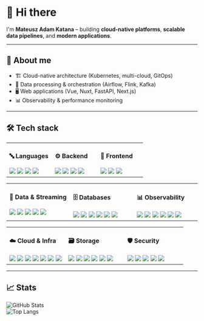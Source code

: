 # 👋 Hi there

I'm **Mateusz Adam Katana** – building **cloud-native platforms**, **scalable data pipelines**, and **modern applications**.

---

## 🚀 About me
- 🏗️ Cloud-native architecture (Kubernetes, multi-cloud, GitOps)  
- 🔄 Data processing & orchestration (Airflow, Flink, Kafka)  
- 🖥️ Web applications (Vue, Nuxt, FastAPI, Next.js)  
- 📊 Observability & performance monitoring  

---

## 🛠️ Tech stack

<table>
  <tr>
    <td valign="top" width="33%">
      <h4>🔤 Languages</h4>
      <img src="https://img.shields.io/badge/Python-3776AB?logo=python&logoColor=white" />
      <img src="https://img.shields.io/badge/Go-00ADD8?logo=go&logoColor=white" />
      <img src="https://img.shields.io/badge/Bash-4EAA25?logo=gnu-bash&logoColor=white" />
      <img src="https://img.shields.io/badge/Ruby-CC342D?logo=ruby&logoColor=white" />
    </td>
    <td valign="top" width="33%">
      <h4>⚙️ Backend</h4>
      <img src="https://img.shields.io/badge/FastAPI-009688?logo=fastapi&logoColor=white" />
      <img src="https://img.shields.io/badge/Java-007396?logo=java&logoColor=white" />
      <img src="https://img.shields.io/badge/Scala-DC322F?logo=scala&logoColor=white" />
      <img src="https://img.shields.io/badge/Rails-D30001?logo=rubyonrails&logoColor=white" />
    </td>
    <td valign="top" width="33%">
      <h4>🎨 Frontend</h4>
      <img src="https://img.shields.io/badge/Vue-4FC08D?logo=vue.js&logoColor=white" />
      <img src="https://img.shields.io/badge/Nuxt-00C58E?logo=nuxtdotjs&logoColor=white" />
      <img src="https://img.shields.io/badge/Tailwind-38B2AC?logo=tailwindcss&logoColor=white" />
    </td>
  </tr>
</table>

<table>
  <tr>
    <td valign="top" width="33%">
      <h4>📡 Data & Streaming</h4>
      <img src="https://img.shields.io/badge/Airflow-017CEE?logo=apacheairflow&logoColor=white" />
      <img src="https://img.shields.io/badge/Flink-E6526F?logo=apacheflink&logoColor=white" />
      <img src="https://img.shields.io/badge/Kafka-231F20?logo=apachekafka&logoColor=white" />
      <img src="https://img.shields.io/badge/RabbitMQ-FF6600?logo=rabbitmq&logoColor=white" />
      <img src="https://img.shields.io/badge/Redpanda-D03C3C?logo=redpanda&logoColor=white" />
    </td>
    <td valign="top" width="33%">
      <h4>🗄️ Databases</h4>
      <img src="https://img.shields.io/badge/Postgres-336791?logo=postgresql&logoColor=white" />
      <img src="https://img.shields.io/badge/MySQL-4479A1?logo=mysql&logoColor=white" />
      <img src="https://img.shields.io/badge/Oracle-F80000?logo=oracle&logoColor=white" />
      <img src="https://img.shields.io/badge/Redis-DC382D?logo=redis&logoColor=white" />
      <img src="https://img.shields.io/badge/Elasticsearch-005571?logo=elasticsearch&logoColor=white" />
      <img src="https://img.shields.io/badge/OpenSearch-005EB8?logo=opensearch&logoColor=white" />
    </td>
    <td valign="top" width="33%">
      <h4>📊 Observability</h4>
      <img src="https://img.shields.io/badge/NewRelic-008C99?logo=newrelic&logoColor=white" />
      <img src="https://img.shields.io/badge/Prometheus-E6522C?logo=prometheus&logoColor=white" />
      <img src="https://img.shields.io/badge/Grafana-F46800?logo=grafana&logoColor=white" />
      <img src="https://img.shields.io/badge/Elastic%20Stack-005571?logo=elastic&logoColor=white" />
      <img src="https://img.shields.io/badge/Opsgenie-1A73E8?logo=atlassian&logoColor=white" />
      <img src="https://img.shields.io/badge/Zabbix-CC0000?logo=zabbix&logoColor=white" />
    </td>
  </tr>
</table>

<table>
  <tr>
    <td valign="top" width="33%">
      <h4>☁️ Cloud & Infra</h4>
      <img src="https://img.shields.io/badge/Kubernetes-326CE5?logo=kubernetes&logoColor=white" />
      <img src="https://img.shields.io/badge/OpenShift-EE0000?logo=redhatopenshift&logoColor=white" />
      <img src="https://img.shields.io/badge/Terraform-623CE4?logo=terraform&logoColor=white" />
      <img src="https://img.shields.io/badge/Ansible-EE0000?logo=ansible&logoColor=white" />
      <img src="https://img.shields.io/badge/ArgoCD-FC6D26?logo=argo&logoColor=white" />
      <img src="https://img.shields.io/badge/GitLab%20CI/CD-FC6D26?logo=gitlab&logoColor=white" />
      <img src="https://img.shields.io/badge/Jenkins-D24939?logo=jenkins&logoColor=white" />
    </td>
    <td valign="top" width="33%">
      <h4>🗃️ Storage</h4>
      <img src="https://img.shields.io/badge/HPE%203PAR-00A985" />
      <img src="https://img.shields.io/badge/Dell%20PowerScale-0085C3" />
      <img src="https://img.shields.io/badge/Longhorn%20CSI-FF4F00" />
      <img src="https://img.shields.io/badge/ZFS-2F7DBA" />
      <img src="https://img.shields.io/badge/Varnish-1D50A0" />
      <img src="https://img.shields.io/badge/Cloudflare%20R2-F38020?logo=cloudflare&logoColor=white" />
    </td>
    <td valign="top" width="33%">
      <h4>🛡️ Security</h4>
      <img src="https://img.shields.io/badge/Akamai%20WAF-009FDB" />
      <img src="https://img.shields.io/badge/PKI%20(EJBCA)-0A8754" />
      <img src="https://img.shields.io/badge/Keycloak-5A2D82?logo=keycloak&logoColor=white" />
      <img src="https://img.shields.io/badge/OpenVPN-EA7E20?logo=openvpn&logoColor=white" />
      <img src="https://img.shields.io/badge/FreeIPA-7B8CDE" />
    </td>
  </tr>
</table>

---

## 📈 Stats
![GitHub Stats](https://github-readme-stats.vercel.app/api?username=theanotherwise&show_icons=true&theme=tokyonight)  
![Top Langs](https://github-readme-stats.vercel.app/api/top-langs/?username=theanotherwise&layout=compact&theme=tokyonight)
